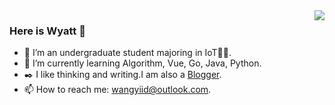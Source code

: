 <img align="right" src="https://github-readme-stats.vercel.app/api?username=hiWyatt&count_private=true&show_icons=true&theme=default" />

### Here is Wyatt 👋                                                                                     
- 🏫 I’m an undergraduate student majoring in IoT👨‍💻.
- 🌱 I’m currently learning Algorithm, Vue, Go, Java, Python.
- ✒️ I like thinking and writing.I am also a [Blogger](https://wangyi.one).
- 📫 How to reach me: wangyiid@outlook.com.

